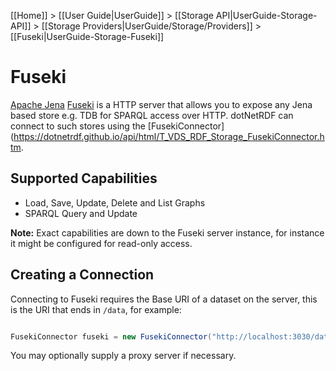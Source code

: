 [[Home]] > [[User Guide|UserGuide]] > [[Storage API|UserGuide-Storage-API]] > [[Storage Providers|UserGuide/Storage/Providers]] > [[Fuseki|UserGuide-Storage-Fuseki]]

# Fuseki 

[Apache Jena](http://jena.apache.org) [Fuseki](http://jena.apache.org/documentation/serving_data/index.html) is a HTTP server that allows you to expose any Jena based store e.g. TDB for SPARQL access over HTTP.  dotNetRDF can connect to such stores using the [FusekiConnector](https://dotnetrdf.github.io/api/html/T_VDS_RDF_Storage_FusekiConnector.htm.

## Supported Capabilities 

* Load, Save, Update, Delete and List Graphs
* SPARQL Query and Update

**Note:** Exact capabilities are down to the Fuseki server instance, for instance it might be configured for read-only access.

## Creating a Connection 

Connecting to Fuseki requires the Base URI of a dataset on the server, this is the URI that ends in `/data`, for example:

```csharp

FusekiConnector fuseki = new FusekiConnector("http://localhost:3030/dataset/data");
```

You may optionally supply a proxy server if necessary.